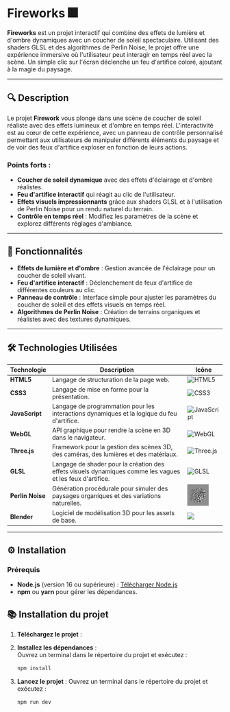 # Fireworks 🎆 

**Fireworks** est un projet interactif qui combine des effets de lumière et d'ombre dynamiques avec un coucher de soleil spectaculaire. Utilisant des shaders GLSL et des algorithmes de Perlin Noise, le projet offre une expérience immersive où l'utilisateur peut interagir en temps réel avec la scène. Un simple clic sur l'écran déclenche un feu d'artifice coloré, ajoutant à la magie du paysage.

---

## 🔍 Description

Le projet **Firework** vous plonge dans une scène de coucher de soleil réaliste avec des effets lumineux et d'ombre en temps réel. L'interactivité est au cœur de cette expérience, avec un panneau de contrôle personnalisé permettant aux utilisateurs de manipuler différents éléments du paysage et de voir des feux d'artifice exploser en fonction de leurs actions.

### Points forts :
- **Coucher de soleil dynamique** avec des effets d'éclairage et d'ombre réalistes.
- **Feu d'artifice interactif** qui réagit au clic de l'utilisateur.
- **Effets visuels impressionnants** grâce aux shaders GLSL et à l'utilisation de Perlin Noise pour un rendu naturel du terrain.
- **Contrôle en temps réel** : Modifiez les paramètres de la scène et explorez différents réglages d'ambiance.

---

## 🚀 Fonctionnalités

- **Effets de lumière et d'ombre** : Gestion avancée de l'éclairage pour un coucher de soleil vivant.
- **Feu d'artifice interactif** : Déclenchement de feux d'artifice de différentes couleurs au clic.
- **Panneau de contrôle** : Interface simple pour ajuster les paramètres du coucher de soleil et des effets visuels en temps réel.
- **Algorithmes de Perlin Noise** : Création de terrains organiques et réalistes avec des textures dynamiques.

---

## 🛠️ Technologies Utilisées

| Technologie      | Description                                                                                               | Icône                                                                     |
|------------------|-----------------------------------------------------------------------------------------------------------|---------------------------------------------------------------------------|
| **HTML5**        | Langage de structuration de la page web.                                                                  | ![HTML5](https://img.icons8.com/ios-filled/50/000000/html-5.png)          |
| **CSS3**         | Langage de mise en forme pour la présentation.                                                            | ![CSS3](https://img.icons8.com/ios-filled/50/000000/css3.png)             |
| **JavaScript**   | Langage de programmation pour les interactions dynamiques et la logique du feu d'artifice.                | ![JavaScript](https://img.icons8.com/ios-filled/50/000000/javascript.png) |
| **WebGL**        | API graphique pour rendre la scène en 3D dans le navigateur.                                              | ![WebGL](https://img.icons8.com/ios-filled/50/000000/webgl.png)           |
| **Three.js**     | Framework pour la gestion des scènes 3D, des caméras, des lumières et des matériaux.                      | ![Three.js](https://threejs.org/favicon.ico)                              |
| **GLSL**         | Langage de shader pour la création des effets visuels dynamiques comme les vagues et les feux d'artifice. | ![GLSL](https://img.icons8.com/ios-filled/50/000000/code.png)|
| **Perlin Noise** | Génération procédurale pour simuler des paysages organiques et des variations naturelles.| <img src="https://github.com/hNnicolas/raging-sea-project/raw/main/3dperlinnoise-variant2.jpeg" width="50" /> |
| **Blender**       | Logiciel de modélisation 3D pour les assets de base.    | <img src="https://www.blender.org/favicon.ico" width="50" />                                                               |

---

## ⚙️ Installation

### Prérequis
- **Node.js** (version 16 ou supérieure) : [Télécharger Node.js](https://nodejs.org/)
- **npm** ou **yarn** pour gérer les dépendances.


## 📚 **Installation du projet**  

1. **Téléchargez le projet** :
   
2. **Installez les dépendances** :  
   Ouvrez un terminal dans le répertoire du projet et exécutez :  
   ```bash
   npm install

3. **Lancez le projet** :
   Ouvrez un terminal dans le répertoire du projet et exécutez :
   ```bash
   npm run dev
  
